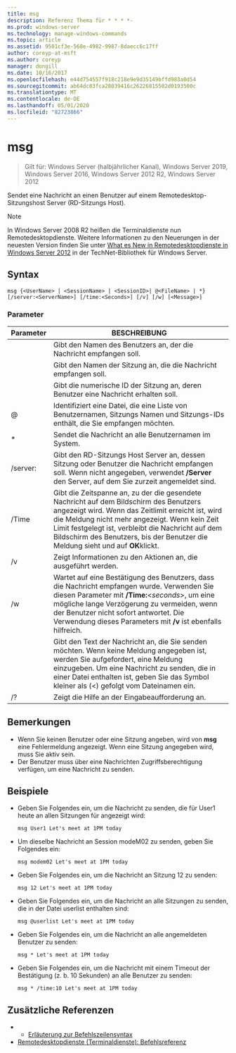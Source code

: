 ```yaml
---
title: msg
description: Referenz Thema für * * * *-
ms.prod: windows-server
ms.technology: manage-windows-commands
ms.topic: article
ms.assetid: 9501cf3e-568e-4982-9987-8daecc6c17ff
author: coreyp-at-msft
ms.author: coreyp
manager: dongill
ms.date: 10/16/2017
ms.openlocfilehash: e44d754557f918c218e9e9d35149bffd983a0d54
ms.sourcegitcommit: ab64dc83fca28039416c26226815502d0193500c
ms.translationtype: MT
ms.contentlocale: de-DE
ms.lasthandoff: 05/01/2020
ms.locfileid: "82723866"
---
```

# <a name="msg"></a>msg

> Gilt für: Windows Server (halbjährlicher Kanal), Windows Server 2019, Windows Server 2016, Windows Server 2012 R2, Windows Server 2012

Sendet eine Nachricht an einen Benutzer auf einem Remotedesktop-Sitzungshost Server (RD-Sitzungs Host).

> [!NOTE]
> In Windows Server 2008 R2 heißen die Terminaldienste nun Remotedesktopdienste. Weitere Informationen zu den Neuerungen in der neuesten Version finden Sie unter [What es New in Remotedesktopdienste in Windows Server 2012](https://technet.microsoft.com/library/hh831527) in der TechNet-Bibliothek für Windows Server.

## <a name="syntax"></a>Syntax
```
msg {<UserName> | <SessionName> | <SessionID>| @<FileName> | *} [/server:<ServerName>] [/time:<Seconds>] [/v] [/w] [<Message>]
```

### <a name="parameters"></a>Parameter

|      Parameter       |                                                                                                                               BESCHREIBUNG                                                                                                                               |
|----------------------|-------------------------------------------------------------------------------------------------------------------------------------------------------------------------------------------------------------------------------------------------------------------------|
|      <UserName>      |                                                                                                  Gibt den Namen des Benutzers an, der die Nachricht empfangen soll.                                                                                                   |
|    <SessionName>     |                                                                                                 Gibt den Namen der Sitzung an, die die Nachricht empfangen soll.                                                                                                 |
|     <SessionID>      |                                                                                            Gibt die numerische ID der Sitzung an, deren Benutzer eine Nachricht erhalten soll.                                                                                            |
|     @<FileName>      |                                                                         Identifiziert eine Datei, die eine Liste von Benutzernamen, Sitzungs Namen und Sitzungs-IDs enthält, die Sie empfangen möchten.                                                                         |
|          \*          |                                                                                                           Sendet die Nachricht an alle Benutzernamen im System.                                                                                                            |
| /server:<ServerName> |                                              Gibt den RD-Sitzungs Host Server an, dessen Sitzung oder Benutzer die Nachricht empfangen soll. Wenn nicht angegeben, verwendet **/Server** den Server, auf dem Sie zurzeit angemeldet sind.                                              |
|   /Time<Seconds>    | Gibt die Zeitspanne an, zu der die gesendete Nachricht auf dem Bildschirm des Benutzers angezeigt wird. Wenn das Zeitlimit erreicht ist, wird die Meldung nicht mehr angezeigt. Wenn kein Zeit Limit festgelegt ist, verbleibt die Nachricht auf dem Bildschirm des Benutzers, bis der Benutzer die Meldung sieht und auf **OK**klickt. |
|          /v          |                                                                                                         Zeigt Informationen zu den Aktionen an, die ausgeführt werden.                                                                                                         |
|          /w          |         Wartet auf eine Bestätigung des Benutzers, dass die Nachricht empfangen wurde. Verwenden Sie diesen Parameter mit **/Time:**<*seconds*>, um eine mögliche lange Verzögerung zu vermeiden, wenn der Benutzer nicht sofort antwortet. Die Verwendung dieses Parameters mit **/v** ist ebenfalls hilfreich.          |
|      <Message>       |                  Gibt den Text der Nachricht an, die Sie senden möchten. Wenn keine Meldung angegeben ist, werden Sie aufgefordert, eine Meldung einzugeben. Um eine Nachricht zu senden, die in einer Datei enthalten ist, geben Sie das Symbol kleiner als (<) gefolgt vom Dateinamen ein.                  |
|          /?          |                                                                                                                  Zeigt die Hilfe an der Eingabeaufforderung an.                                                                                                                   |

## <a name="remarks"></a>Bemerkungen
-   Wenn Sie keinen Benutzer oder eine Sitzung angeben, wird von **msg** eine Fehlermeldung angezeigt. Wenn eine Sitzung angegeben wird, muss Sie aktiv sein.
-   Der Benutzer muss über eine Nachrichten Zugriffsberechtigung verfügen, um eine Nachricht zu senden.

## <a name="examples"></a>Beispiele
-   Geben Sie Folgendes ein, um die Nachricht zu senden, die für User1 heute an allen Sitzungen für angezeigt wird:
    ```
    msg User1 Let's meet at 1PM today
    ```
-   Um dieselbe Nachricht an Session modeM02 zu senden, geben Sie Folgendes ein:
    ```
    msg modem02 Let's meet at 1PM today
    ```
-   Geben Sie Folgendes ein, um die Nachricht an Sitzung 12 zu senden:
    ```
    msg 12 Let's meet at 1PM today
    ```
-   Geben Sie Folgendes ein, um die Nachricht an alle Sitzungen zu senden, die in der Datei userlist enthalten sind:
    ```
    msg @userlist Let's meet at 1PM today
    ```
-   Geben Sie Folgendes ein, um die Nachricht an alle angemeldeten Benutzer zu senden:
    ```
    msg * Let's meet at 1PM today
    ```
-   Geben Sie Folgendes ein, um die Nachricht mit einem Timeout der Bestätigung (z. b. 10 Sekunden) an alle Benutzer zu senden:
    ```
    msg * /time:10 Let's meet at 1PM today
    ```

## <a name="additional-references"></a>Zusätzliche Referenzen
-  - [Erläuterung zur Befehlszeilensyntax](command-line-syntax-key.md)
-  [Remotedesktopdienste (Terminaldienste): Befehlsreferenz](remote-desktop-services-terminal-services-command-reference.md)
